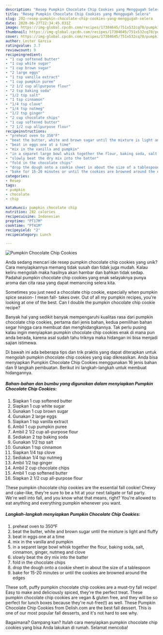 ```yaml
---
description: "Resep Pumpkin Chocolate Chip Cookies yang Menggugah Selera"
title: "Resep Pumpkin Chocolate Chip Cookies yang Menggugah Selera"
slug: 292-resep-pumpkin-chocolate-chip-cookies-yang-menggugah-selera
date: 2020-06-27T22:34:45.031Z
image: https://img-global.cpcdn.com/recipes/17304645/751x532cq70/pumpkin-chocolate-chip-cookies-recipe-main-photo.jpg
thumbnail: https://img-global.cpcdn.com/recipes/17304645/751x532cq70/pumpkin-chocolate-chip-cookies-recipe-main-photo.jpg
cover: https://img-global.cpcdn.com/recipes/17304645/751x532cq70/pumpkin-chocolate-chip-cookies-recipe-main-photo.jpg
author: Lester Garcia
ratingvalue: 3.7
reviewcount: 9
recipeingredient:
- "1 cup softened butter"
- "1 cup white sugar"
- "1 cup brown sugar"
- "2 large eggs"
- "1 tsp vanilla extract"
- "1 cup pumpkin puree"
- "2 1/2 cup allpurpose flour"
- "2 tsp baking soda"
- "1/2 tsp salt"
- "1 tsp cinnamon"
- "1/4 tsp clove"
- "1/4 tsp nutmeg"
- "1/2 tsp ginger"
- "2 cup chocolate chips"
- "1 cup softened butter"
- "2 1/2 cup allpurpose flour"
recipeinstructions:
- "preheat oven to 350°F"
- "beat the butter, white and brown sugar until the mixture is light and fluffy"
- "beat in eggs one at a time"
- "mix in the vanilla and pumpkin"
- "in a separet large bowl whisk together the flour, baking soda, salt, cinnamon, ginger, nutmeg and clove"
- "slowly beat the dry mix into the batter"
- "fold in the chocolate chips"
- "drop the dough onto a cookie sheet in about the size of a tablespoon"
- "bake for 15-20 minutes or until the cookies are browned around the edges"
categories:
- Resep
tags:
- pumpkin
- chocolate
- chip

katakunci: pumpkin chocolate chip 
nutrition: 282 calories
recipecuisine: Indonesian
preptime: "PT17M"
cooktime: "PT41M"
recipeyield: "2"
recipecategory: Lunch

---
```



![Pumpkin Chocolate Chip Cookies](https://img-global.cpcdn.com/recipes/17304645/751x532cq70/pumpkin-chocolate-chip-cookies-recipe-main-photo.jpg)

Anda sedang mencari ide resep pumpkin chocolate chip cookies yang unik? Cara menyiapkannya memang tidak susah dan tidak juga mudah. Kalau keliru mengolah maka hasilnya akan hambar dan bahkan tidak sedap. Padahal pumpkin chocolate chip cookies yang enak selayaknya punya aroma dan cita rasa yang dapat memancing selera kita.

Sometimes you just need a chocolate chip cookie, especially when pumpkin spice season- I mean fall- takes over. Out of all my pumpkin recipes, you&#39;re looking at one of the best. Can I double the pumpkin chocolate chip cookie recipe?

Banyak hal yang sedikit banyak mempengaruhi kualitas rasa dari pumpkin chocolate chip cookies, pertama dari jenis bahan, kedua pemilihan bahan segar hingga cara membuat dan menghidangkannya. Tak perlu pusing kalau ingin menyiapkan pumpkin chocolate chip cookies enak di mana pun anda berada, karena asal sudah tahu triknya maka hidangan ini bisa menjadi sajian istimewa.


Di bawah ini ada beberapa tips dan trik praktis yang dapat diterapkan untuk mengolah pumpkin chocolate chip cookies yang siap dikreasikan. Anda bisa menyiapkan Pumpkin Chocolate Chip Cookies menggunakan 16 jenis bahan dan 9 langkah pembuatan. Berikut ini langkah-langkah untuk membuat hidangannya.

<!--inarticleads1-->

##### Bahan-bahan dan bumbu yang digunakan dalam menyiapkan Pumpkin Chocolate Chip Cookies:

1. Siapkan 1 cup softened butter
1. Siapkan 1 cup white sugar
1. Gunakan 1 cup brown sugar
1. Gunakan 2 large eggs
1. Siapkan 1 tsp vanilla extract
1. Ambil 1 cup pumpkin puree
1. Ambil 2 1/2 cup all-purpose flour
1. Sediakan 2 tsp baking soda
1. Gunakan 1/2 tsp salt
1. Gunakan 1 tsp cinnamon
1. Siapkan 1/4 tsp clove
1. Sediakan 1/4 tsp nutmeg
1. Ambil 1/2 tsp ginger
1. Ambil 2 cup chocolate chips
1. Ambil 1 cup softened butter
1. Siapkan 2 1/2 cup all-purpose flour


These pumpkin chocolate chip cookies are the essential fall cookie! Chewy and cake-like, they&#39;re sure to be a hit at your next tailgate or fall party. We&#39;re well into fall, and you know what that means, right? You&#39;re allowed to eat anything and everything pumpkin whenever you want. 

<!--inarticleads2-->

##### Langkah-langkah menyiapkan Pumpkin Chocolate Chip Cookies:

1. preheat oven to 350°F
1. beat the butter, white and brown sugar until the mixture is light and fluffy
1. beat in eggs one at a time
1. mix in the vanilla and pumpkin
1. in a separet large bowl whisk together the flour, baking soda, salt, cinnamon, ginger, nutmeg and clove
1. slowly beat the dry mix into the batter
1. fold in the chocolate chips
1. drop the dough onto a cookie sheet in about the size of a tablespoon
1. bake for 15-20 minutes or until the cookies are browned around the edges


These soft, puffy pumpkin chocolate chip cookies are a must-try fall recipe! Easy to make and deliciously spiced, they&#39;re the perfect treat. These pumpkin chocolate chip cookies are vegan &amp; gluten free, and they will be so perfect for lunch boxes because they&#39;re nut-free(!) as well. These Pumpkin Chocolate Chip Cookies from Delish.com are the best fall dessert. This is one of our most popular fall desserts, and it&#39;s not hard to see why. 

Bagaimana? Gampang kan? Itulah cara menyiapkan pumpkin chocolate chip cookies yang bisa Anda lakukan di rumah. Selamat mencoba!
